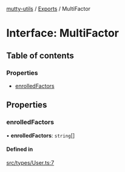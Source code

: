 [mutty-utils](../README.md) / [Exports](../modules.md) / MultiFactor

# Interface: MultiFactor

## Table of contents

### Properties

- [enrolledFactors](MultiFactor.md#enrolledfactors)

## Properties

### enrolledFactors

• **enrolledFactors**: `string`[]

#### Defined in

[src/types/User.ts:7](https://github.com/jonlaing/mutty-utils/blob/f9c02d2/src/types/User.ts#L7)
